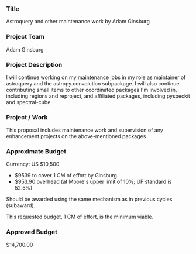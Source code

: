 ### Title
Astroquery and other maintenance work by Adam Ginsburg

### Project Team
Adam Ginsburg

### Project Description
I will continue working on my maintenance jobs in my role as maintainer of astroquery and the astropy.convolution subpackage.  I will also continue contributing small items to other coordinated packages I'm involved in, including regions and reproject, and affiliated packages, including pyspeckit and spectral-cube.  


### Project / Work
This proposal includes maintenance work and supervision of any enhancement projects on the above-mentioned packages

### Approximate Budget
Currency: US $10,500
- $9539 to cover 1 CM of effort by Ginsburg.  
- $953.90 overhead (at Moore's upper limit of 10%; UF standard is 52.5%)

Should be awarded using the same mechanism as in previous cycles (subaward).

This requested budget, 1 CM of effort, is the minimum viable.

### Approved Budget
$14,700.00

